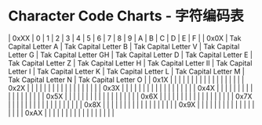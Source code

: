 # Character Code Charts - 字符编码表

| 0xXX | 0 | 1 | 2 | 3 | 4 | 5 | 6 | 7 | 8 | 9 | A | B | C | D | E | F |
| 0x0X |  Tak Capital Letter A | Tak Capital Letter B | Tak Capital Letter V | Tak Capital Letter G | Tak Capital Letter GH | Tak Capital Letter D | Tak Capital Letter E | Tak Capital Letter Z | Tak Capital Letter H | Tak Capital Letter II | Tak Capital Letter I | Tak Capital Letter K | Tak Capital Letter L | Tak Capital Letter M | Tak Capital Letter N | Tak Capital Letter O |
| 0x1X |  |  |  |  |  |  |  |  |  |  |  |  |  |  |  |  |
| 0x2X |  |  |  |  |  |  |  |  |  |  |  |  |  |  |  |  |
| 0x3X |  |  |  |  |  |  |  |  |  |  |  |  |  |  |  |  |
| 0x4X |  |  |  |  |  |  |  |  |  |  |  |  |  |  |  |  |
| 0x5X |  |  |  |  |  |  |  |  |  |  |  |  |  |  |  |  |
| 0x6X |  |  |  |  |  |  |  |  |  |  |  |  |  |  |  |  |
| 0x7X |  |  |  |  |  |  |  |  |  |  |  |  |  |  |  |  |
| 0x8X |  |  |  |  |  |  |  |  |  |  |  |  |  |  |  |  |
| 0x9X |  |  |  |  |  |  |  |  |  |  |  |  |  |  |  |  |
| 0xAX |  |  |  |  |  |  |  |  |  |  |  |  |  |  |  |  |
